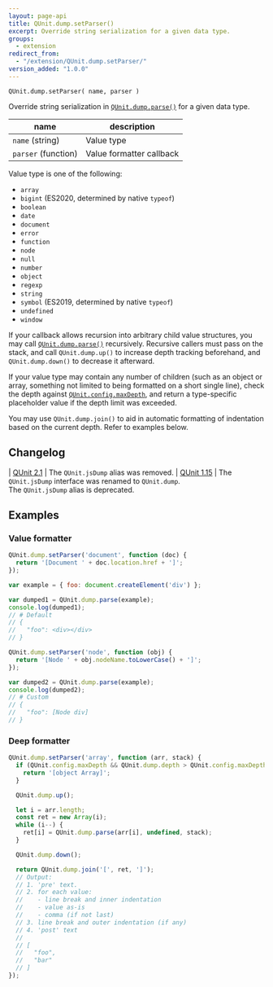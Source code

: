 ```yaml
---
layout: page-api
title: QUnit.dump.setParser()
excerpt: Override string serialization for a given data type.
groups:
  - extension
redirect_from:
  - "/extension/QUnit.dump.setParser/"
version_added: "1.0.0"
---
```


`QUnit.dump.setParser( name, parser )`

Override string serialization in [`QUnit.dump.parse()`](./QUnit.dump.parse.md) for a given data type.

| name | description |
|------|-------------|
| `name` (string) | Value type |
| `parser` (function) | Value formatter callback |

Value type is one of the following:

* `array`
* `bigint` (ES2020, determined by native `typeof`)
* `boolean`
* `date`
* `document`
* `error`
* `function`
* `node`
* `null`
* `number`
* `object`
* `regexp`
* `string`
* `symbol` (ES2019, determined by native `typeof`)
* `undefined`
* `window`

If your callback allows recursion into arbitrary child value structures, you may call [`QUnit.dump.parse()`](./QUnit.dump.parse.md) recursively. Recursive callers must pass on the stack, and call `QUnit.dump.up()` to increase depth tracking beforehand, and `QUnit.dump.down()` to decrease it afterward.

If your value type may contain any number of children (such as an object or array, something not limited to being formatted on a short single line), check the depth against [`QUnit.config.maxDepth`](../config/maxDepth.md), and return a type-specific placeholder value if the depth limit was exceeded.

You may use `QUnit.dump.join()` to aid in automatic formatting of indentation based on the current depth. Refer to examples below.

## Changelog

| [QUnit 2.1](https://github.com/qunitjs/qunit/releases/tag/2.1.0) | The `QUnit.jsDump` alias was removed.
| [QUnit 1.15](https://github.com/qunitjs/qunit/releases/tag/1.15.0) | The `QUnit.jsDump` interface was renamed to `QUnit.dump`.<br/>The `QUnit.jsDump` alias is deprecated.

## Examples

### Value formatter

```js
QUnit.dump.setParser('document', function (doc) {
  return '[Document ' + doc.location.href + ']';
});
```

```js
var example = { foo: document.createElement('div') };

var dumped1 = QUnit.dump.parse(example);
console.log(dumped1);
// # Default
// {
//   "foo": <div></div>
// }

QUnit.dump.setParser('node', function (obj) {
  return '[Node ' + obj.nodeName.toLowerCase() + ']';
});

var dumped2 = QUnit.dump.parse(example);
console.log(dumped2);
// # Custom
// {
//   "foo": [Node div]
// }
```

### Deep formatter

```js
QUnit.dump.setParser('array', function (arr, stack) {
  if (QUnit.config.maxDepth && QUnit.dump.depth > QUnit.config.maxDepth) {
    return '[object Array]';
  }

  QUnit.dump.up();

  let i = arr.length;
  const ret = new Array(i);
  while (i--) {
    ret[i] = QUnit.dump.parse(arr[i], undefined, stack);
  }

  QUnit.dump.down();

  return QUnit.dump.join('[', ret, ']');
  // Output:
  // 1. 'pre' text.
  // 2. for each value:
  //    - line break and inner indentation
  //    - value as-is
  //    - comma (if not last)
  // 3. line break and outer indentation (if any)
  // 4. 'post' text
  //
  // [
  //   "foo",
  //   "bar"
  // ]
});
```
